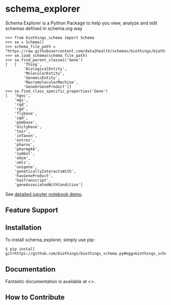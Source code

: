 schema_explorer
==========================


Schema Explorer is a Python Package to help you view, analyze and edit schemas defined in schema.org way

``` {.sourceCode .python}
>>> from biothings_schema import Schema
>>> se = Schema()
>>> schema_file_path = "https://raw.githubusercontent.com/data2health/schemas/biothings/biothings/biothings_curie_kevin.jsonld"
>>> se.load_schema(schema_file_path)
>>> se.find_parent_classes('Gene')
[   [   'Thing',
        'BiologicalEntity',
        'MolecularEntity',
        'GenomicEntity',
        'MacromolecularMachine',
        'GeneOrGeneProduct']]
>>> se.find_class_specific_properties('Gene')
[   'hgnc',
    'mgi',
    'rgd',
    'rgd',
    'flybase',
    'sgd',
    'pombase',
    'dictybase',
    'tair',
    'inTaxon',
    'entrez',
    'pharos',
    'pharmgkb',
    'symbol',
    'omim',
    'umls',
    'unigene',
    'geneticallyInteractsWith',
    'hasGeneProduct',
    'hasTranscript',
    'geneAssociatedWithCondition']
```

See [detailed jupyter notebook demo](https://github.com/biothings/biothings_schema.py/blob/master/Schema%20Explorer%20Demo.ipynb).



Feature Support
---------------


Installation
------------

To install schema_explorer, simply use pip:

``` {.sourceCode .bash}
$ pip install git+https://github.com/biothings/biothings_schema.py#egg=biothings_schema.py
```

Documentation
-------------

Fantastic documentation is available at <>.

How to Contribute
-----------------

